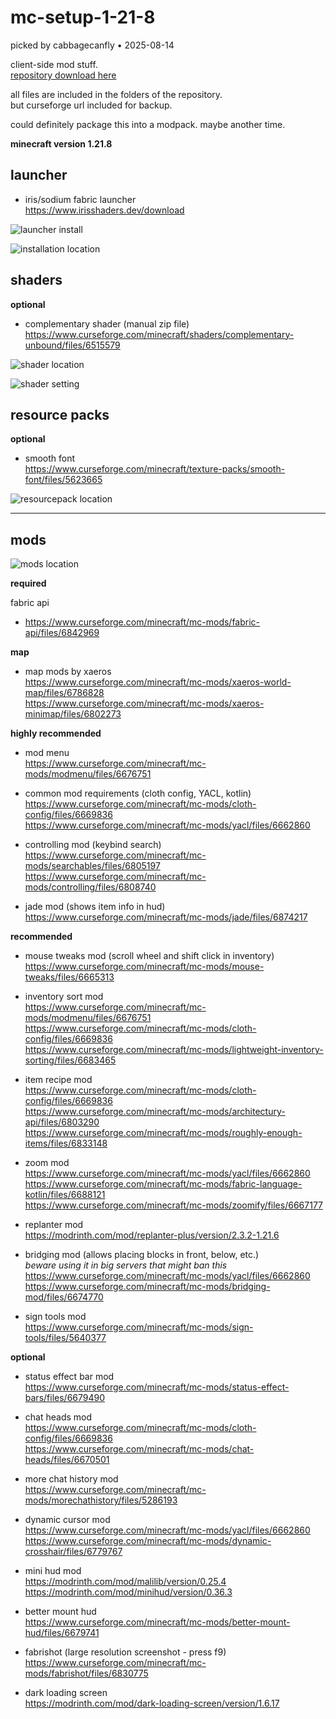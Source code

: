 # mc-setup-1-21-8

picked by cabbagecanfly • 2025-08-14

client-side mod stuff.  
[repository download here](https://github.com/CabbageCanFly/mc-setup-1-21-8/archive/refs/heads/main.zip)

all files are included in the folders of the repository.  
but curseforge url included for backup.

could definitely package this into a modpack. maybe another time.

**minecraft version 1.21.8**

## launcher

- iris/sodium fabric launcher  
https://www.irisshaders.dev/download  

![launcher install](_images/1-launcher.png)

![installation location](_images/2-installation.png)

## shaders

**optional**

- complementary shader (manual zip file)  
https://www.curseforge.com/minecraft/shaders/complementary-unbound/files/6515579  

![shader location](_images/3-shaders.png)

![shader setting](_images/6-shaders-setting.png)

## resource packs

**optional**

- smooth font  
https://www.curseforge.com/minecraft/texture-packs/smooth-font/files/5623665  

![resourcepack location](_images/4-resourcepack.png)

---

## mods

![mods location](_images/5-mods.png)

**required**

fabric api
- https://www.curseforge.com/minecraft/mc-mods/fabric-api/files/6842969    

**map**

- map mods by xaeros  
https://www.curseforge.com/minecraft/mc-mods/xaeros-world-map/files/6786828  
https://www.curseforge.com/minecraft/mc-mods/xaeros-minimap/files/6802273  

**highly recommended**

- mod menu  
https://www.curseforge.com/minecraft/mc-mods/modmenu/files/6676751  

- common mod requirements (cloth config, YACL, kotlin)  
https://www.curseforge.com/minecraft/mc-mods/cloth-config/files/6669836  
https://www.curseforge.com/minecraft/mc-mods/yacl/files/6662860  

- controlling mod (keybind search)  
https://www.curseforge.com/minecraft/mc-mods/searchables/files/6805197  
https://www.curseforge.com/minecraft/mc-mods/controlling/files/6808740  

- jade mod (shows item info in hud)  
https://www.curseforge.com/minecraft/mc-mods/jade/files/6874217  


**recommended**

- mouse tweaks mod (scroll wheel and shift click in inventory)  
https://www.curseforge.com/minecraft/mc-mods/mouse-tweaks/files/6665313  

- inventory sort mod  
https://www.curseforge.com/minecraft/mc-mods/modmenu/files/6676751  
https://www.curseforge.com/minecraft/mc-mods/cloth-config/files/6669836  
https://www.curseforge.com/minecraft/mc-mods/lightweight-inventory-sorting/files/6683465  

- item recipe mod  
https://www.curseforge.com/minecraft/mc-mods/cloth-config/files/6669836  
https://www.curseforge.com/minecraft/mc-mods/architectury-api/files/6803290  
https://www.curseforge.com/minecraft/mc-mods/roughly-enough-items/files/6833148  

- zoom mod  
https://www.curseforge.com/minecraft/mc-mods/yacl/files/6662860  
https://www.curseforge.com/minecraft/mc-mods/fabric-language-kotlin/files/6688121  
https://www.curseforge.com/minecraft/mc-mods/zoomify/files/6667177  

- replanter mod  
https://modrinth.com/mod/replanter-plus/version/2.3.2-1.21.6  

- bridging mod (allows placing blocks in front, below, etc.)  
*beware using it in big servers that might ban this*  
https://www.curseforge.com/minecraft/mc-mods/yacl/files/6662860  
https://www.curseforge.com/minecraft/mc-mods/bridging-mod/files/6674770  

- sign tools mod  
https://www.curseforge.com/minecraft/mc-mods/sign-tools/files/5640377  

**optional**

- status effect bar mod  
https://www.curseforge.com/minecraft/mc-mods/status-effect-bars/files/6679490  

- chat heads mod  
https://www.curseforge.com/minecraft/mc-mods/cloth-config/files/6669836  
https://www.curseforge.com/minecraft/mc-mods/chat-heads/files/6670501  

- more chat history mod  
https://www.curseforge.com/minecraft/mc-mods/morechathistory/files/5286193  

- dynamic cursor mod  
https://www.curseforge.com/minecraft/mc-mods/yacl/files/6662860  
https://www.curseforge.com/minecraft/mc-mods/dynamic-crosshair/files/6779767  

- mini hud mod  
https://modrinth.com/mod/malilib/version/0.25.4  
https://modrinth.com/mod/minihud/version/0.36.3  

- better mount hud  
https://www.curseforge.com/minecraft/mc-mods/better-mount-hud/files/6679741  

- fabrishot (large resolution screenshot - press f9)  
https://www.curseforge.com/minecraft/mc-mods/fabrishot/files/6830775  

- dark loading screen  
https://modrinth.com/mod/dark-loading-screen/version/1.6.17  
